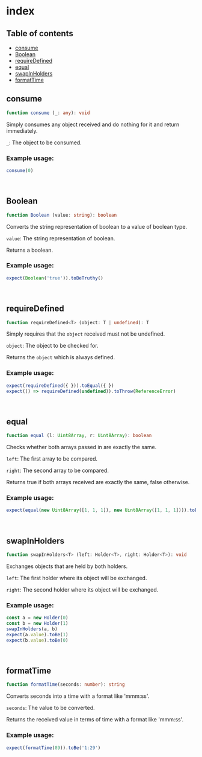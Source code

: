 # index

## Table of contents
- [consume](https://github.com/ii887522/hydro/blob/master/docs/index.md#consume)
- [Boolean](https://github.com/ii887522/hydro/blob/master/docs/index.md#Boolean)
- [requireDefined](https://github.com/ii887522/hydro/blob/master/docs/index.md#requireDefined)
- [equal](https://github.com/ii887522/hydro/blob/master/docs/index.md#equal)
- [swapInHolders](https://github.com/ii887522/hydro/blob/master/docs/index.md#swapInHolders)
- [formatTime](https://github.com/ii887522/hydro/blob/master/docs/index.md#formatTime)

## **consume**
```ts
function consume (_: any): void
```
Simply consumes any object received and do nothing for it and return immediately.

`_`: The object to be consumed.

### **Example usage:**
```ts
consume(0)
```
<br />

## **Boolean**
```ts
function Boolean (value: string): boolean
```
Converts the string representation of boolean to a value of boolean type.

`value`: The string representation of boolean.

Returns a boolean.

### **Example usage:**
```ts
expect(Boolean('true')).toBeTruthy()
```
<br />

## **requireDefined**
```ts
function requireDefined<T> (object: T | undefined): T
```
Simply requires that the `object` received must not be undefined.

`object`: The object to be checked for.

Returns the `object` which is always defined.

### **Example usage:**
```ts
expect(requireDefined({ })).toEqual({ })
expect(() => requireDefined(undefined)).toThrow(ReferenceError)
```
<br />

## **equal**
```ts
function equal (l: Uint8Array, r: Uint8Array): boolean
```
Checks whether both arrays passed in are exactly the same.

`left`: The first array to be compared.

`right`: The second array to be compared.

Returns true if both arrays received are exactly the same, false otherwise.

### **Example usage:**
```ts
expect(equal(new Uint8Array([1, 1, 1]), new Uint8Array([1, 1, 1]))).toBeTruthy()
```
<br />

## **swapInHolders**
```ts
function swapInHolders<T> (left: Holder<T>, right: Holder<T>): void
```
Exchanges objects that are held by both holders.

`left`: The first holder where its object will be exchanged.

`right`: The second holder where its object will be exchanged.

### **Example usage:**
```ts
const a = new Holder(0)
const b = new Holder(1)
swapInHolders(a, b)
expect(a.value).toBe(1)
expect(b.value).toBe(0)
```
<br />

## **formatTime**
```ts
function formatTime(seconds: number): string
```
Converts seconds into a time with a format like 'mmm:ss'.

`seconds`: The value to be converted.

Returns the received value in terms of time with a format like 'mmm:ss'.

### **Example usage:**
```ts
expect(formatTime(89)).toBe('1:29')
```
<br />
